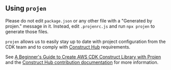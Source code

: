 ## Using `projen`

Please do not edit `package.json` or any other file with a "Generated by projen." message in it. Instead, edit `.projenrc.js` and run `npx projen` to generate those files.

`projen` allows us to easily stay up to date with project configuration from the CDK team and to comply with [Construct Hub](https://constructs.dev/) requirements.

See [A Beginner's Guide to Create AWS CDK Construct Library with Projen](https://dev.to/aws-builders/a-beginner-s-guide-to-create-aws-cdk-construct-library-with-projen-5eh4) and the [Construct Hub contribution documentation](https://constructs.dev/contribute) for more information.
